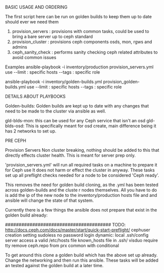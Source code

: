 
 BASIC USAGE AND ORDERING 

The first script here can be run on golden builds to keep them up to date should ever we need them

1. provision_servers : provisions with common tasks, could be used to bring a bare server up to ceph standard
2. provision_cluster : provisions ceph components osds, mon, rgws and admins
3. ceph_sanity_check : performs sanity checking ceph related attributes to avoid common issues

Examples
 ansible-playbook -i inventory/production provision_servers.yml
 use
  --limit : specific hosts
  --tags : specific role

 ansible-playbook -i inventory/golden-builds.yml provision_golden-builds.yml
 use
  --limit : specific hosts
  --tags : specific role


 DETAILS ABOUT PLAYBOOKS

Golden-builds:
 Golden builds are kept up to date with any changes that need to be made to the cluster via ansible as well.

 gld-blds-mon: 
  this can be used for any Ceph service that isn't an osd
 gld-blds-osd:
  This is specifically meant for osd create, main difference being it has 2 networks to set up.


 PRE CEPH

Provision Servers
 Non cluster breaking, nothing should be added to this that directly effects cluster health. This is meant for
 server prep only.
 
 'provision_servers.yml' will run all required tasks on a machine to prepare it for Ceph use
 It does not harm or effect the cluster in anyway. These tasks set up all preflight checks needed for a node
 to be considered 'Ceph ready'. 

 This removes the need for golden build cloning, as the .yml has been tested across golden-builds and the cluste r nodes themselves. All you have to do is add the ip of the new node to the inventory/production hosts file and and ansible will change the state of that system. 

 Currently there is a few things the ansible does not prepare that exist in the golden build already:

#######################################
 TODO: http://docs.ceph.com/docs/master/start/quick-start-preflight/
  cephuser creation
  setting sudoless no password login
  dynamic:
    local .ssh/config server access
    a valid /etc/hosts file
  known_hosts file in .ssh/
  visduo require tty
  remove ceph.repo from prx common with conditional

  
 To get around this clone a golden build which has the above set up already. Change the networking and 
 then run this ansible. These tasks will be added an tested against the golden build at a later time. 

